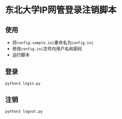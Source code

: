 # 东北大学IP网管登录注销脚本
## 使用
- 将`config-sample.ini`重命名为`config.ini`
- 修改`config.ini`文件内用户名和密码
- 运行脚本
## 登录
```shell
python3 login.py
```
## 注销
```shell
python3 logout.py
```
